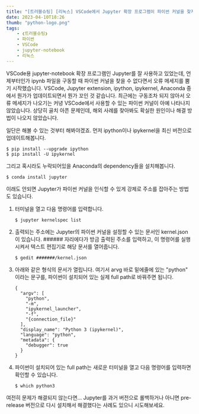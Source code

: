 ```yaml
---
title: "[트러블슈팅] [리눅스] VSCode에서 Jupyter 확장 프로그램이 파이썬 커널을 찾지 못할 때"
date: 2023-04-10T18:26
thumb: "python-logo.png"
tags: 
    - ❮트러블슈팅❯
    - 파이썬
    - VSCode
    - jupyter-notebook
    - 리눅스
---
```


VSCode용 jupyter-notebook 확장 프로그램인 Jupyter를 잘 사용하고 있었는데, 언제부터인가 ipynb 파일을 구동할 때 파이썬 커널을 찾을 수 없다면서 오류 메세지를 뿜기 시작했습니다. VSCode, Jupyter extension, ipython, ipykernel, Anaconda 중에서 뭔가가 업데이트되면서 뭔가 꼬인 것 같습니다. 최근에는 구동조차 되지 않아서 오류 메세지가 나오기는 커녕 VSCode에서 사용할 수 있는 파이썬 커널이 아예 나타나지 않았습니다. 상당히 골치 아픈 문제인데, 해외 사례를 찾아봐도 확실한 원인이나 해결 방법이 나오지 않았습니다.

일단은 해볼 수 있는 것부터 해봐야겠죠. 먼저 ipython이나 ipykernel을 최신 버전으로 업데이트해봅니다.

```
$ pip install --upgrade ipython
$ pip install -U ipykernel
```

그리고 혹시라도 누락되어있을 Anaconda의 dependency들을 설치해봅니다.

```
$ conda install jupyter
```

이래도 안되면 Jupyter가 파이썬 커널을 인식할 수 있게 강제로 주소를 잡아주는 방법도 있습니다.

1. 터미널을 열고 다음 명령어를 입력합니다.
    ```
    $ jupyter kernelspec list
    ```

2. 출력되는 주소에는 Jupyter의 파이썬 커널을 설정할 수 있는 문서인 kernel.json이 있습니다. ###### 자리에다가 방금 출력된 주소를 입력하고, 이 명령어를 실행시켜서 텍스트 편집기로 해당 문서를 열어줍니다. 
    ```
    $ gedit #######/kernel.json
    ```

3. 아래와 같은 형식의 문서가 열립니다. 여기서 arvg 바로 밑에줄에 있는 "python" 이라는 문구를, 파이썬이 설치되어 있는 실제 full path로 바꿔주면 됩니다.
    ```
    {
      "argv": [
        "python",
        "-m",
        "ipykernel_launcher",
        "-f",
        "{connection_file}"
      ],
      "display_name": "Python 3 (ipykernel)",
      "language": "python",
      "metadata": {
        "debugger": true
      }
    }
    ```

4. 파이썬이 설치되어 있는 full path는 새로운 터미널을 열고 다음 명령어를 입력하면 확인할 수 있습니다.
    ```
    $ which python3
    ```

여전히 문제가 해결되지 않는다면... Jupyter를 과거 버전으로 롤백하거나 아니면 pre-release 버전으로 다시 설치해서 해결했다는 사례도 있으니 시도해보세요.